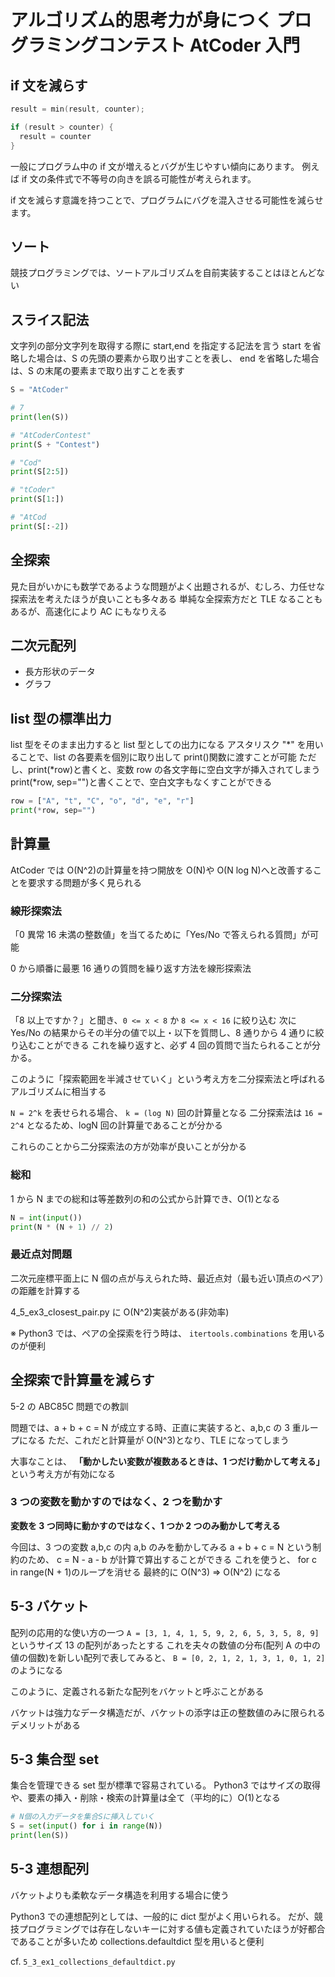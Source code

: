 # アルゴリズム的思考力が身につく プログラミングコンテスト AtCoder 入門

## if 文を減らす

```cpp
result = min(result, counter);
```

```cpp
if (result > counter) {
  result = counter
}
```

一般にプログラム中の if 文が増えるとバグが生じやすい傾向にあります。
例えば if 文の条件式で不等号の向きを誤る可能性が考えられます。

if 文を減らす意識を持つことで、プログラムにバグを混入させる可能性を減らせます。

## ソート

競技プログラミングでは、ソートアルゴリズムを自前実装することはほとんどない

## スライス記法

文字列の部分文字列を取得する際に start,end を指定する記法を言う
start を省略した場合は、S の先頭の要素から取り出すことを表し、
end を省略した場合は、S の末尾の要素まで取り出すことを表す

```python
S = "AtCoder"

# 7
print(len(S))

# "AtCoderContest"
print(S + "Contest")

# "Cod"
print(S[2:5])

# "tCoder"
print(S[1:])

# "AtCod
print(S[:-2])
```

## 全探索

見た目がいかにも数学であるような問題がよく出題されるが、むしろ、力任せな探索法を考えたほうが良いことも多々ある
単純な全探索方だと TLE なることもあるが、高速化により AC にもなりえる

## 二次元配列

- 長方形状のデータ
- グラフ

## list 型の標準出力

list 型をそのまま出力すると list 型としての出力になる
アスタリスク "*" を用いることで、list の各要素を個別に取り出して print()関数に渡すことが可能
ただし、print(*row)と書くと、変数 row の各文字毎に空白文字が挿入されてしまう
print(\*row, sep="")と書くことで、空白文字もなくすことができる

```python
row = ["A", "t", "C", "o", "d", "e", "r"]
print(*row, sep="")
```

## 計算量

AtCoder では O(N^2)の計算量を持つ開放を O(N)や O(N log N)へと改善することを要求する問題が多く見られる

### 線形探索法

「0 異常 16 未満の整数値」を当てるために「Yes/No で答えられる質問」が可能

0 から順番に最悪 16 通りの質問を繰り返す方法を線形探索法

### 二分探索法

「8 以上ですか？」と聞き、`0 <= x < 8` か `8 <= x < 16` に絞り込む
次に Yes/No の結果からその半分の値で以上・以下を質問し、8 通りから 4 通りに絞り込むことができる
これを繰り返すと、必ず 4 回の質問で当たられることが分かる。

このように「探索範囲を半減させていく」という考え方を二分探索法と呼ばれるアルゴリズムに相当する

`N = 2^k` を表せられる場合、 `k = (log N)` 回の計算量となる
二分探索法は `16 = 2^4` となるため、logN 回の計算量であることが分かる

これらのことから二分探索法の方が効率が良いことが分かる

### 総和

1 から N までの総和は等差数列の和の公式から計算でき、O(1)となる

```python
N = int(input())
print(N * (N + 1) // 2)
```

### 最近点対問題

二次元座標平面上に N 個の点が与えられた時、最近点対（最も近い頂点のペア）の距離を計算する

4_5_ex3_closest_pair.py に O(N^2)実装がある(非効率)

※ Python3 では、ペアの全探索を行う時は、 `itertools.combinations` を用いるのが便利

## 全探索で計算量を減らす

5-2 の ABC85C 問題での教訓

問題では、a + b + c = N が成立する時、正直に実装すると、a,b,c の 3 重ループになる
ただ、これだと計算量が O(N^3)となり、TLE になってしまう

大事なことは、 **「動かしたい変数が複数あるときは、1 つだけ動かして考える」** という考え方が有効になる

### 3 つの変数を動かすのではなく、2 つを動かす

**変数を 3 つ同時に動かすのではなく、1 つか 2 つのみ動かして考える**

今回は、3 つの変数 a,b,c の内 a,b のみを動かしてみる
a + b + c = N という制約のため、 c = N - a - b が計算で算出することができる
これを使うと、 for c in range(N + 1)のループを消せる
最終的に O(N^3) => O(N^2) になる

## 5-3 バケット

配列の応用的な使い方の一つ
`A = [3, 1, 4, 1, 5, 9, 2, 6, 5, 3, 5, 8, 9]` というサイズ 13 の配列があったとする
これを夫々の数値の分布(配列 A の中の値の個数)を新しい配列で表してみると、
`B = [0, 2, 1, 2, 1, 3, 1, 0, 1, 2]` のようになる

このように、定義される新たな配列をバケットと呼ぶことがある

バケットは強力なデータ構造だが、バケットの添字は正の整数値のみに限られるデメリットがある

## 5-3 集合型 set

集合を管理できる set 型が標準で容易されている。
Python3 ではサイズの取得や、要素の挿入・削除・検索の計算量は全て（平均的に）O(1)となる

```python
# N個の入力データを集合Sに挿入していく
S = set(input() for i in range(N))
print(len(S))
```

## 5-3 連想配列

バケットよりも柔軟なデータ構造を利用する場合に使う

Python3 での連想配列としては、一般的に dict 型がよく用いられる。
だが、競技プログラミングでは存在しないキーに対する値も定義されていたほうが好都合であることが多いため
collections.defaultdict 型を用いると便利

cf. `5_3_ex1_collections_defaultdict.py`
